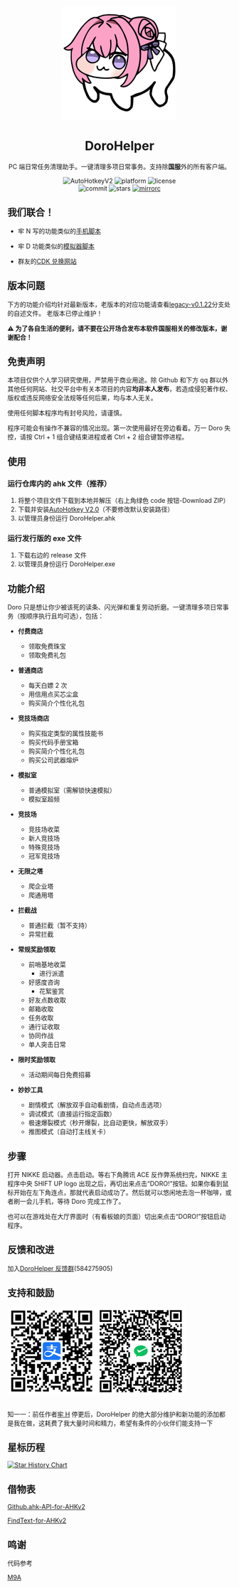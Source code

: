 <div align="center">

<img alt="LOGO" src="./img/logo.png" width="256" height="256" />

# DoroHelper

PC 端日常任务清理助手。一键清理多项日常事务。支持除**国服**外的所有客户端。

<p align="center">
  <img alt="AutoHotkeyV2" src="https://img.shields.io/badge/AutoHotkeyV2-white?logo=AutoHotkey&logoColor=black">
  <img alt="platform" src="https://img.shields.io/badge/platform-Windows-blueviolet">
  <img alt="license" src="https://img.shields.io/github/license/1204244136/DoroHelper">
  <br/>
  <img alt="commit" src="https://img.shields.io/github/commit-activity/m/1204244136/DoroHelper">
  <img alt="stars" src="https://img.shields.io/github/stars/1204244136/DoroHelper?style=social">
  <a href="https://mirrorchyan.com/?source=doro-github-release" target="_blank"><img alt="mirrorc" src="https://img.shields.io/badge/Mirror%E9%85%B1-%239af3f6?logo=countingworkspro&logoColor=4f46e5"></a>
</p>

</div>

## 我们联合！

- 牢 N 写的功能类似的[手机脚本](https://github.com/Zebartin/autoxjs-scripts)

- 牢 D 功能类似的[模拟器脚本](https://github.com/takagisanmie/NIKKEAutoScript)

- 群友的[CDK 兑换网站](http://nikke.hayasa.link/)

## 版本问题

下方的功能介绍均针对最新版本，老版本的对应功能请查看[legacy-v0.1.22](https://github.com/1204244136/DoroHelper/tree/legacy-v0.1.22)分支处的自述文件。
老版本已停止维护！

**⚠️ 为了各自生活的便利，请不要在公开场合发布本软件国服相关的修改版本，谢谢配合！**

## 免责声明

本项目仅供个人学习研究使用，严禁用于商业用途。除 Github 和下方 qq 群以外其他任何网站、社交平台中有关本项目的内容**均非本人发布**，若造成侵犯著作权、版权或违反网络安全法规等任何后果，均与本人无关。

使用任何脚本程序均有封号风险，请谨慎。

程序可能会有操作不兼容的情况出现。第一次使用最好在旁边看着。万一 Doro 失控，请按 Ctrl + 1 组合键结束进程或者 Ctrl + 2 组合键暂停进程。

## 使用

### 运行仓库内的 ahk 文件（推荐）

1. 将整个项目文件下载到本地并解压（右上角绿色 code 按钮-Download ZIP）
1. 下载并安装[AutoHotkey V2.0](https://www.autohotkey.com/download/ahk-v2.exe)（不要修改默认安装路径）
1. 以管理员身份运行 DoroHelper.ahk

### 运行发行版的 exe 文件

1. 下载右边的 release 文件
1. 以管理员身份运行 DoroHelper.exe

## 功能介绍

Doro 只是想让你少被该死的读条、闪光弹和重复劳动折磨。一键清理多项日常事务（按顺序执行且均可选），包括：

- **付费商店**

  - 领取免费珠宝
  - 领取免费礼包

- **普通商店**

  - 每天白嫖 2 次
  - 用信用点买芯尘盒
  - 购买简介个性化礼包

- **竞技场商店**

  - 购买指定类型的属性技能书
  - 购买代码手册宝箱
  - 购买简介个性化礼包
  - 购买公司武器熔炉

- **模拟室**

  - 普通模拟室（需解锁快速模拟）
  - 模拟室超频

- **竞技场**

  - 竞技场收菜
  - 新人竞技场
  - 特殊竞技场
  - 冠军竞技场

- **无限之塔**

  - 爬企业塔
  - 爬通用塔

- **拦截战**

  - 普通拦截（暂不支持）
  - 异常拦截

- **常规奖励领取**

  - 前哨基地收菜
    - 进行派遣
  - 好感度咨询
    - 花絮鉴赏
  - 好友点数收取
  - 邮箱收取
  - 任务收取
  - 通行证收取
  - 协同作战
  - 单人突击日常

- **限时奖励领取**

  - 活动期间每日免费招募

- **妙妙工具**

  - 剧情模式（解放双手自动看剧情，自动点击选项）
  - 调试模式（直接运行指定函数）
  - 极速爆裂模式（秒开爆裂，比自动更快，解放双手）
  - 推图模式（自动打主线关卡）

## 步骤

打开 NIKKE 启动器。点击启动。等右下角腾讯 ACE 反作弊系统扫完，NIKKE 主程序中央 SHIFT UP logo 出现之后，再切出来点击“DORO!”按钮。如果你看到鼠标开始在左下角连点，那就代表启动成功了。然后就可以悠闲地去泡一杯咖啡，或者刷一会儿手机，等待 Doro 完成工作了。

也可以在游戏处在大厅界面时（有看板娘的页面）切出来点击“DORO!”按钮启动程序。

## 反馈和改进

加入[DoroHelper 反馈群](https://qm.qq.com/q/f0Q1yr7vzi)(584275905)

## 支持和鼓励

<table>
  <tr>
<img alt="支付宝收款码" src="./img/alipay.png" width="200" height="200" /><img alt="微信收款码" src="./img/weixin.png" width="200" height="200" />
  </tr>
</table>

知一一：前任作者[牢 H](https://github.com/kyokakawaii) 停更后，DoroHelper 的绝大部分维护和新功能的添加都是我在做，这耗费了我大量时间和精力，希望有条件的小伙伴们能支持一下

## 星标历程

[![Star History Chart](https://api.star-history.com/svg?repos=1204244136/DoroHelper&type=Timeline)](https://www.star-history.com/#1204244136/DoroHelper&Timeline)

## 借物表

[Github.ahk-API-for-AHKv2](https://github.com/samfisherirl/Github.ahk-API-for-AHKv2)

[FindText-for-AHKv2](https://www.autohotkey.com/boards/viewtopic.php?f=83&t=116471)

## 鸣谢

代码参考

[M9A](https://github.com/MAA1999/M9A)
